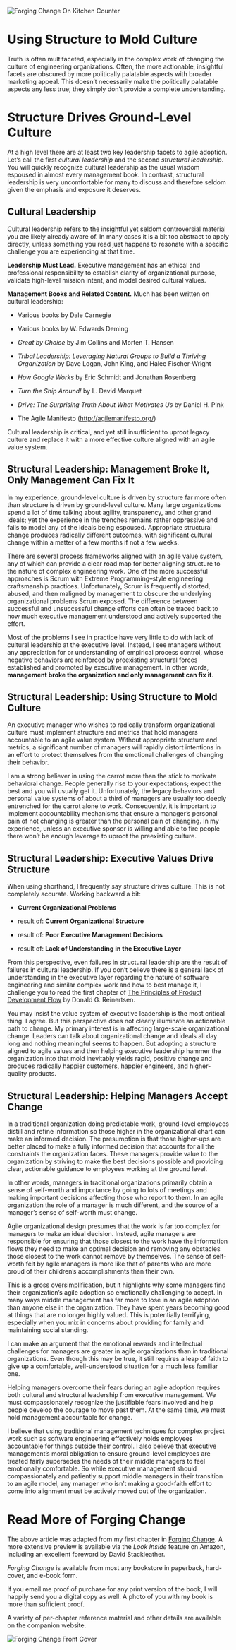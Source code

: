 ![Forging Change On Kitchen Counter](images/ForgingChangeOnKitchenCounter.jpg)

# Using Structure to Mold Culture

Truth is often multifaceted, especially in the complex work of changing the culture of engineering organizations. Often, the more actionable, insightful facets are obscured by more politically palatable aspects with broader marketing appeal. This doesn’t necessarily make the politically palatable aspects any less true; they simply don’t provide a complete understanding.

# Structure Drives Ground-Level Culture

At a high level there are at least two key leadership facets to agile adoption. Let’s call the first *cultural leadership* and the second *structural leadership*. You will quickly recognize cultural leadership as the usual wisdom espoused in almost every management book. In contrast, structural leadership is very uncomfortable for many to discuss and therefore seldom given the emphasis and exposure it deserves.

## Cultural Leadership

Cultural leadership refers to the insightful yet seldom controversial material you are likely already aware of. In many cases it is a bit too abstract to apply directly, unless something you read just happens to resonate with a specific challenge you are experiencing at that time.

**Leadership Must Lead.** Executive management has an ethical and professional responsibility to establish clarity of organizational purpose, validate high-level mission intent, and model desired cultural values.

**Management Books and Related Content.** Much has been written on cultural leadership:

* Various books by Dale Carnegie

* Various books by W. Edwards Deming

* *Great by Choice* by Jim Collins and Morten T. Hansen

* *Tribal Leadership: Leveraging Natural Groups to Build a Thriving Organization* by Dave Logan, John King, and Halee Fischer-Wright

* *How Google Works* by Eric Schmidt and Jonathan Rosenberg

* *Turn the Ship Around!* by L. David Marquet

* *Drive: The Surprising Truth About What Motivates Us* by Daniel H. Pink

* The Agile Manifesto (http://agilemanifesto.org/)

Cultural leadership is critical, and yet still insufficient to uproot legacy culture and replace it with a more effective culture aligned with an agile value system.

## Structural Leadership: Management Broke It, Only Management Can Fix It

In my experience, ground-level culture is driven by structure far more often than structure is driven by ground-level culture. Many large organizations spend a lot of time talking about agility, transparency, and other grand ideals; yet the experience in the trenches remains rather oppressive and fails to model any of the ideals being espoused. Appropriate structural change produces radically different outcomes, with significant cultural change within a matter of a few months if not a few weeks.

There are several process frameworks aligned with an agile value system, any of which can provide a clear road map for better aligning structure to the nature of complex engineering work. One of the more successful approaches is Scrum with Extreme Programming–style engineering craftsmanship practices. Unfortunately, Scrum is frequently distorted, abused, and then maligned by management to obscure the underlying organizational problems Scrum exposed. The difference between successful and unsuccessful change efforts can often be traced back to how much executive management understood and actively supported the effort.

Most of the problems I see in practice have very little to do with lack of cultural leadership at the executive level. Instead, I see managers without any appreciation for or understanding of empirical process control, whose negative behaviors are reinforced by preexisting structural forces established and promoted by executive management. In other words, **management broke the organization and only management can fix it**.

## Structural Leadership: Using Structure to Mold Culture

An executive manager who wishes to radically transform organizational culture must implement structure and metrics that hold managers accountable to an agile value system. Without appropriate structure and metrics, a significant number of managers will rapidly distort intentions in an effort to protect themselves from the emotional challenges of changing their behavior.

I am a strong believer in using the carrot more than the stick to motivate behavioral change. People generally rise to your expectations; expect the best and you will usually get it. Unfortunately, the legacy behaviors and personal value systems of about a third of managers are usually too deeply entrenched for the carrot alone to work. Consequently, it is important to implement accountability mechanisms that ensure a manager’s personal pain of not changing is greater than the personal pain of changing. In my experience, unless an executive sponsor is willing and able to fire people there won’t be enough leverage to uproot the preexisting culture.

## Structural Leadership: Executive Values Drive Structure

When using shorthand, I frequently say structure drives culture. This is not completely accurate. Working backward a bit:

* **Current Organizational Problems**

* result of: **Current Organizational Structure**

* result of: **Poor Executive Management Decisions**

* result of: **Lack of Understanding in the Executive Layer**

From this perspective, even failures in structural leadership are the result of failures in cultural leadership. If you don’t believe there is a general lack of understanding in the executive layer regarding the nature of software engineering and similar complex work and how to best manage it, I challenge you to read the first chapter of [The Principles of Product Development Flow](http://lpd2.com/downloads/) by Donald G. Reinertsen.

You may insist the value system of executive leadership is the most critical thing. I agree. But this perspective does not clearly illuminate an actionable path to change. My primary interest is in affecting large-scale organizational change. Leaders can talk about organizational change and ideals all day long and nothing meaningful seems to happen. But adopting a structure aligned to agile values and then helping executive leadership hammer the organization into that mold inevitably yields rapid, positive change and produces radically happier customers, happier engineers, and higher-quality products.

## Structural Leadership: Helping Managers Accept Change

In a traditional organization doing predictable work, ground-level employees distill and refine information so those higher in the organizational chart can make an informed decision. The presumption is that those higher-ups are better placed to make a fully informed decision that accounts for all the constraints the organization faces. These managers provide value to the organization by striving to make the best decisions possible and providing clear, actionable guidance to employees working at the ground level.

In other words, managers in traditional organizations primarily obtain a sense of self-worth and importance by going to lots of meetings and making important decisions affecting those who report to them. In an agile organization the role of a manager is much different, and the source of a manager’s sense of self-worth must change.

Agile organizational design presumes that the work is far too complex for managers to make an ideal decision. Instead, agile managers are responsible for ensuring that those closest to the work have the information flows they need to make an optimal decision and removing any obstacles those closest to the work cannot remove by themselves. The sense of self-worth felt by agile managers is more like that of parents who are more proud of their children’s accomplishments than their own.

This is a gross oversimplification, but it highlights why some managers find their organization’s agile adoption so emotionally challenging to accept. In many ways middle management has far more to lose in an agile adoption than anyone else in the organization. They have spent years becoming good at things that are no longer highly valued. This is potentially terrifying, especially when you mix in concerns about providing for family and maintaining social standing.

I can make an argument that the emotional rewards and intellectual challenges for managers are greater in agile organizations than in traditional organizations. Even though this may be true, it still requires a leap of faith to give up a comfortable, well-understood situation for a much less familiar one.

Helping managers overcome their fears during an agile adoption requires both cultural and structural leadership from executive management. We must compassionately recognize the justifiable fears involved and help people develop the courage to move past them. At the same time, we must hold management accountable for change.

I believe that using traditional management techniques for complex project work such as software engineering effectively holds employees accountable for things outside their control. I also believe that executive management’s moral obligation to ensure ground-level employees are treated fairly supersedes the needs of their middle managers to feel emotionally comfortable. So while executive management should compassionately and patiently support middle managers in their transition to an agile model, any manager who isn’t making a good-faith effort to come into alignment must be actively moved out of the organization.

# Read More of Forging Change

The above article was adapted from my first chapter in [Forging Change](https://www.amazon.com/author/jamesleecarpenter). A more extensive preview is available via the *Look Inside* feature on Amazon, including an excellent foreword by David Stackleather.

*Forging Change* is available from most any bookstore in paperback, hard-cover, and e-book form. 

If you email me proof of purchase for any print version of the book, I will happily send you a digital copy as well. A photo of you with my book is more than sufficient proof.

A variety of per-chapter reference material and other details are available on the companion website.


![Forging Change Front Cover](images/front-cover.jpg)
